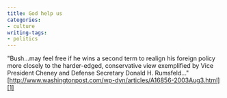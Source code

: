 ```yaml
---
title: God help us
categories:
- culture
writing-tags:
- politics
---
```


"Bush...may feel free if he wins a second term to realign his foreign policy more closely to the harder-edged, conservative view exemplified by Vice President Cheney and Defense Secretary Donald H. Rumsfeld..."
[http://www.washingtonpost.com/wp-dyn/articles/A16856-2003Aug3.html][1]

   [1]: http://www.washingtonpost.com/wp-dyn/articles/A16856-2003Aug3.html
